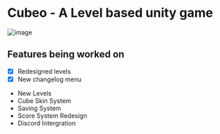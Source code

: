 # Cubeo - A Level based unity game

![image](https://i.imgur.com/g5A2ltM.png)

## Features being worked on
- [x] Redesigned levels
- [x] New changelog menu
-  New Levels
-  Cube Skin System
-  Saving System
-  Score System Redesign
-  Discord Intergration
